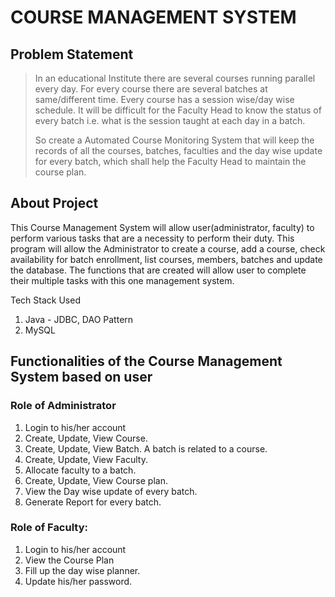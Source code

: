 # COURSE MANAGEMENT SYSTEM

## Problem Statement 

> In an educational Institute there are several courses running parallel every day. For every course there are several batches at same/different time. Every course has a session wise/day wise schedule. It will be difficult for the Faculty Head to know the status of every batch i.e. what is the session taught at each day in a batch.
> 
> So create a Automated Course Monitoring System that will keep the records of all the courses, batches, faculties and the day wise update for every batch, which shall help the Faculty Head to maintain the course plan.

## About Project
This Course Management System will allow user(administrator, faculty) to perform various tasks that are a necessity to perform their duty. This program will allow the Administrator to create a course, add a course, check availability for batch enrollment, list courses, members, batches and update the database. The functions that are created will allow user to complete their multiple tasks with this one management system.

Tech Stack Used
1. Java - JDBC, DAO Pattern
2. MySQL

## Functionalities of the Course Management System based on user
### Role of Administrator 
1. Login to his/her account
2. Create, Update, View Course.
3. Create, Update, View Batch. A batch is related to a course. 
4. Create, Update, View Faculty.
5. Allocate faculty to a batch.
6. Create, Update, View Course plan.
7. View the Day wise update of every batch.
8. Generate Report for every batch.

### Role of Faculty:
1. Login to his/her account
2. View the Course Plan
3. Fill up the day wise planner.
4. Update his/her password.

